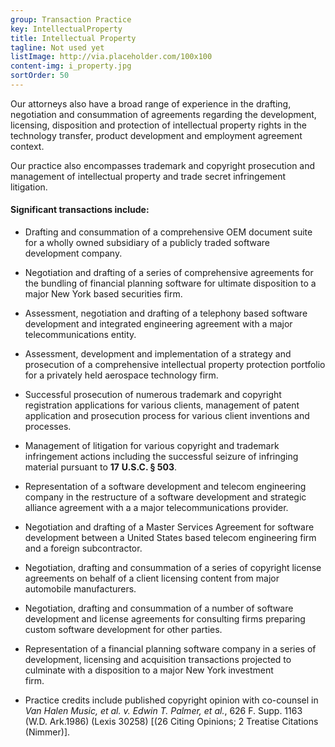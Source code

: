 ```yaml
---
group: Transaction Practice
key: IntellectualProperty
title: Intellectual Property
tagline: Not used yet
listImage: http://via.placeholder.com/100x100
content-img: i_property.jpg
sortOrder: 50
---
```

Our attorneys also have a broad range of experience in the drafting, negotiation and consummation of agreements regarding the development, licensing, disposition and protection of intellectual property rights in the technology transfer, product development and employment agreement context. 

Our practice also encompasses trademark and copyright prosecution and management of intellectual property and trade secret infringement litigation. 

#### Significant transactions include:

*   Drafting and consummation of a comprehensive OEM document suite for a wholly owned subsidiary of a publicly traded software development company.

*   Negotiation and drafting of a series of comprehensive agreements for the bundling of financial planning software for ultimate disposition to a major New York based securities firm.

*   Assessment, negotiation and drafting of a telephony based software development and integrated engineering agreement with a major telecommunications entity.

*   Assessment, development and implementation of a strategy and prosecution of a comprehensive intellectual property protection portfolio for a privately held aerospace technology firm.

*   Successful prosecution of numerous trademark and copyright registration applications for various clients, management of patent application and prosecution process for various client inventions and processes.

*   Management of litigation for various copyright and trademark infringement actions including the successful seizure of infringing material pursuant to __17__ __U.S.C. § 503__.

*   Representation of a software development and telecom engineering company in the restructure of a software development and strategic alliance agreement with a a major telecommunications provider.

*   Negotiation and drafting of a Master Services Agreement for software development between a United States based telecom engineering firm and a foreign subcontractor.

*   Negotiation, drafting and consummation of a series of copyright license agreements on behalf of a client licensing content from major automobile manufacturers.

*   Negotiation, drafting and consummation of a number of software development and license agreements for consulting firms preparing custom software development for other parties.

*   Representation of a financial planning software company in a series of development, licensing and acquisition transactions projected to culminate with a disposition to a major New York investment firm.                    

*   Practice credits include published copyright opinion with co-counsel in _Van Halen Music, et al. v. Edwin T. Palmer, et al._, 626 F. Supp. 1163 (W.D. Ark.1986) (Lexis 30258) [(26 Citing Opinions; 2 Treatise Citations (Nimmer)].